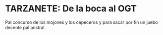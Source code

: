 # TARZANETE: De la boca al OGT
Pal concurso de los mojones y los cepeceros y para sacar por fin un juebo decente pal anstrat
